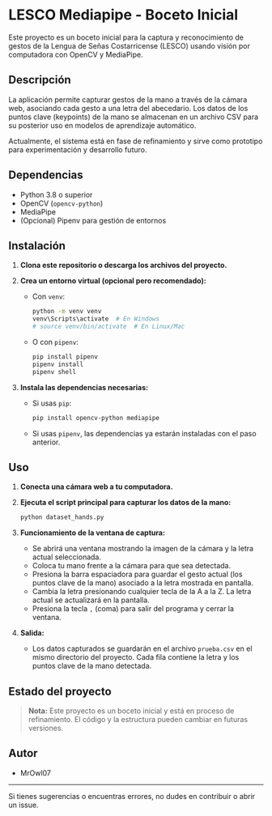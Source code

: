 # LESCO Mediapipe - Boceto Inicial

Este proyecto es un boceto inicial para la captura y reconocimiento de gestos de la Lengua de Señas Costarricense (LESCO) usando visión por computadora con OpenCV y MediaPipe.

## Descripción

La aplicación permite capturar gestos de la mano a través de la cámara web, asociando cada gesto a una letra del abecedario. Los datos de los puntos clave (keypoints) de la mano se almacenan en un archivo CSV para su posterior uso en modelos de aprendizaje automático.

Actualmente, el sistema está en fase de refinamiento y sirve como prototipo para experimentación y desarrollo futuro.

## Dependencias

- Python 3.8 o superior
- OpenCV (`opencv-python`)
- MediaPipe
- (Opcional) Pipenv para gestión de entornos

## Instalación

1. **Clona este repositorio o descarga los archivos del proyecto.**

2. **Crea un entorno virtual (opcional pero recomendado):**
   - Con `venv`:
     ```bash
     python -m venv venv
     venv\Scripts\activate  # En Windows
     # source venv/bin/activate  # En Linux/Mac
     ```
   - O con `pipenv`:
     ```bash
     pip install pipenv
     pipenv install
     pipenv shell
     ```

3. **Instala las dependencias necesarias:**
   - Si usas `pip`:
     ```bash
     pip install opencv-python mediapipe
     ```
   - Si usas `pipenv`, las dependencias ya estarán instaladas con el paso anterior.

## Uso

1. **Conecta una cámara web a tu computadora.**

2. **Ejecuta el script principal para capturar los datos de la mano:**
   ```bash
   python dataset_hands.py
   ```

3. **Funcionamiento de la ventana de captura:**
   - Se abrirá una ventana mostrando la imagen de la cámara y la letra actual seleccionada.
   - Coloca tu mano frente a la cámara para que sea detectada.
   - Presiona la barra espaciadora para guardar el gesto actual (los puntos clave de la mano) asociado a la letra mostrada en pantalla.
   - Cambia la letra presionando cualquier tecla de la A a la Z. La letra actual se actualizará en la pantalla.
   - Presiona la tecla `,` (coma) para salir del programa y cerrar la ventana.

4. **Salida:**
   - Los datos capturados se guardarán en el archivo `prueba.csv` en el mismo directorio del proyecto. Cada fila contiene la letra y los puntos clave de la mano detectada.

## Estado del proyecto

> **Nota:** Este proyecto es un boceto inicial y está en proceso de refinamiento. El código y la estructura pueden cambiar en futuras versiones.

## Autor
- MrOwl07

---

Si tienes sugerencias o encuentras errores, no dudes en contribuir o abrir un issue.
